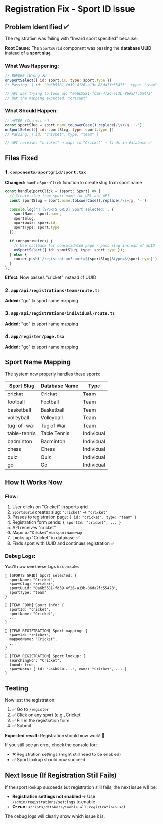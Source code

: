 # Registration Fix - Sport ID Issue

## Problem Identified ✅

The registration was failing with "Invalid sport specified" because:

**Root Cause:** The `SportsGrid` component was passing the **database UUID** instead of a **sport slug**.

### What Was Happening:
```javascript
// BEFORE (Wrong ❌)
onSportSelect({ id: sport.id, type: sport.type })
// Passing: { id: "0a6b5581-fd39-4f26-a13b-86da7fc55473", type: "team" }

// API was trying to look up: "0a6b5581-fd39-4f26-a13b-86da7fc55473"
// But the mapping expected: "cricket"
```

### What Should Happen:
```javascript
// AFTER (Correct ✅)
const sportSlug = sport.name.toLowerCase().replace(/\s+/g, '-');
onSportSelect({ id: sportSlug, type: sport.type })
// Passing: { id: "cricket", type: "team" }

// API receives "cricket" → maps to "Cricket" → finds in database ✅
```

## Files Fixed

### 1. `components/sportgrid/sport.tsx`
**Changed:** `handleSportClick` function to create slug from sport name

```typescript
const handleSportClick = (sport: Sport) => {
  // Create slug from sport name for URL and API
  const sportSlug = sport.name.toLowerCase().replace(/\s+/g, '-');
  
  console.log('🎯 [SPORTS GRID] Sport selected:', {
    sportName: sport.name,
    sportSlug,
    sportUuid: sport.id,
    sportType: sport.type
  });
  
  if (onSportSelect) {
    // Use callback for consolidated page - pass slug instead of UUID
    onSportSelect({ id: sportSlug, type: sport.type });
  } else {
    router.push(`/registration?sport=${sportSlug}&type=${sport.type}`);
  }
};
```

**Effect:** Now passes "cricket" instead of UUID

### 2. `app/api/registrations/team/route.ts`
**Added:** "go" to sport name mapping

### 3. `app/api/registrations/individual/route.ts`
**Added:** "go" to sport name mapping

### 4. `app/register/page.tsx`
**Added:** "go" to sport name mapping

## Sport Name Mapping

The system now properly handles these sports:

| Sport Slug      | Database Name  | Type       |
|-----------------|----------------|------------|
| cricket         | Cricket        | Team       |
| football        | Football       | Team       |
| basketball      | Basketball     | Team       |
| volleyball      | Volleyball     | Team       |
| tug-of-war      | Tug of War     | Team       |
| table-tennis    | Table Tennis   | Individual |
| badminton       | Badminton      | Individual |
| chess           | Chess          | Individual |
| quiz            | Quiz           | Individual |
| go              | Go             | Individual |

## How It Works Now

### Flow:
1. User clicks on "Cricket" in sports grid
2. `SportsGrid` creates slug: `"Cricket"` → `"cricket"`
3. Passes to registration page: `{ id: "cricket", type: "team" }`
4. Registration form sends: `{ sportId: "cricket", ... }`
5. API receives "cricket"
6. Maps to "Cricket" via `sportNameMap`
7. Looks up "Cricket" in database ✅
8. Finds sport with UUID and continues registration ✅

### Debug Logs:
You'll now see these logs in console:
```
🎯 [SPORTS GRID] Sport selected: {
  sportName: "Cricket",
  sportSlug: "cricket",
  sportUuid: "0a6b5581-fd39-4f26-a13b-86da7fc55473",
  sportType: "team"
}

🔵 [TEAM FORM] Sport info: {
  sportId: "cricket",
  sportName: "Cricket",
  ...
}

🔵 [TEAM REGISTRATION] Sport mapping: {
  sportId: "cricket",
  mappedName: "Cricket",
  ...
}

🔵 [TEAM REGISTRATION] Sport lookup: {
  searchingFor: "Cricket",
  found: true,
  sportData: { id: "0a6b5581...", name: "Cricket", ... }
}
```

## Testing

Now test the registration:

1. ✅ Go to `/register`
2. ✅ Click on any sport (e.g., Cricket)
3. ✅ Fill in the registration form
4. ✅ Submit

**Expected result:** Registration should now work! 🎉

If you still see an error, check the console for:
- ❌ Registration settings (might still need to be enabled)
- ✅ Sport lookup should now succeed

## Next Issue (If Registration Still Fails)

If the sport lookup succeeds but registration still fails, the next issue will be:
- **Registration settings not enabled** → Use `/admin/registrations/settings` to enable
- **Or run:** `scripts/database/enable-all-registrations.sql`

The debug logs will clearly show which issue it is.
